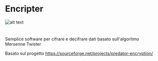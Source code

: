 # Encripter
![alt text](https://travis-ci.org/ciberfox/Encripter.svg)
#
Semplice software per cifrare e decifrare dati basato sull'algoritmo Mersenne Twister

Basato sul progetto https://sourceforge.net/projects/predator-encryption/
